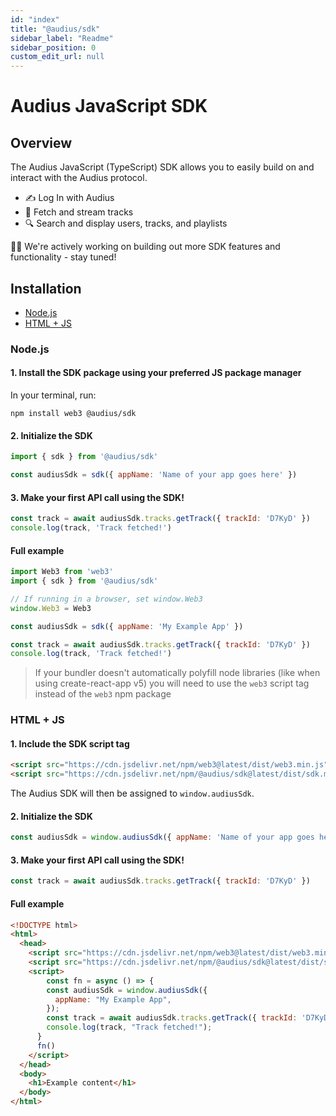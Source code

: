 ```yaml
---
id: "index"
title: "@audius/sdk"
sidebar_label: "Readme"
sidebar_position: 0
custom_edit_url: null
---
```


# Audius JavaScript SDK

## Overview

The Audius JavaScript (TypeScript) SDK allows you to easily build on and interact with the Audius protocol.
- ✍️ Log In with Audius
- 🎵 Fetch and stream tracks
- 🔍 Search and display users, tracks, and playlists

👷‍♀️ We're actively working on building out more SDK features and functionality - stay tuned!

## Installation

- [Node.js](#nodejs)
- [HTML + JS](#html--js)

### Node.js

#### 1. Install the SDK package using your preferred JS package manager

In your terminal, run:

```bash"
npm install web3 @audius/sdk
```

#### 2. Initialize the SDK

```js
import { sdk } from '@audius/sdk'

const audiusSdk = sdk({ appName: 'Name of your app goes here' })
```

#### 3. Make your first API call using the SDK!

```js
const track = await audiusSdk.tracks.getTrack({ trackId: 'D7KyD' })
console.log(track, 'Track fetched!')
```

#### Full example

```js title="app.js" showLineNumbers
import Web3 from 'web3'
import { sdk } from '@audius/sdk'

// If running in a browser, set window.Web3
window.Web3 = Web3

const audiusSdk = sdk({ appName: 'My Example App' })

const track = await audiusSdk.tracks.getTrack({ trackId: 'D7KyD' })
console.log(track, 'Track fetched!')
```

> If your bundler doesn't automatically polyfill node libraries (like when using create-react-app v5) you will need to use the `web3` script tag instead of the `web3` npm package

### HTML + JS

#### 1. Include the SDK script tag

```html
<script src="https://cdn.jsdelivr.net/npm/web3@latest/dist/web3.min.js"></script>
<script src="https://cdn.jsdelivr.net/npm/@audius/sdk@latest/dist/sdk.min.js"></script>
```

The Audius SDK will then be assigned to `window.audiusSdk`.

#### 2. Initialize the SDK

```js
const audiusSdk = window.audiusSdk({ appName: 'Name of your app goes here' })
```

#### 3. Make your first API call using the SDK!

```js
const track = await audiusSdk.tracks.getTrack({ trackId: 'D7KyD' })
```

#### Full example

```html title="index.html" showLineNumbers
<!DOCTYPE html>
<html>
  <head>
    <script src="https://cdn.jsdelivr.net/npm/web3@latest/dist/web3.min.js"></script>
    <script src="https://cdn.jsdelivr.net/npm/@audius/sdk@latest/dist/sdk.min.js"></script>
    <script>
    	const fn = async () => {
        const audiusSdk = window.audiusSdk({
          appName: "My Example App",
        });
        const track = await audiusSdk.tracks.getTrack({ trackId: 'D7KyD' });
        console.log(track, "Track fetched!");
      }
      fn()
    </script>
  </head>
  <body>
    <h1>Example content</h1>
  </body>
</html>
```
